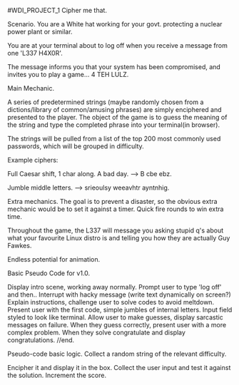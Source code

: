 #WDI_PROJECT_1
Cipher me that.

Scenario.
You are a White hat working for your govt. protecting a nuclear power plant or similar.

You are at your terminal about to log off when you receive a message from one 'L337 H4X0R'.

The message informs you that your system has been compromised, and invites you to play a game... 4 TEH LULZ.

Main Mechanic.

A series of predetermined strings (maybe randomly chosen from a dictions/library of common/amusing phrases) are simply enciphered and presented to the player. The object of the game is to guess the meaning of the string and type the completed phrase into your terminal(in browser).

The strings will be pulled from a list of the top 200 most commonly used passwords, which will be grouped in difficulty.

Example ciphers:

Full Caesar shift, 1 char along.
A bad day.
--> B cbe ebz.

Jumble middle letters.
--> srieoulsy weeavhtr ayntnhig.



Extra mechanics.
The goal is to prevent a disaster, so the obvious extra mechanic would be to set it against a timer. Quick fire rounds to win extra time.

Throughout the game, the L337 will message you asking stupid q's about what your favourite Linux distro is and telling you how they are actually Guy Fawkes.

Endless potential for animation.


Basic Pseudo Code for v1.0.

Display intro scene, working away normally. Prompt user to type 'log off' and then..
Interrupt with hacky message (write text dynamically on screen?)
Explain instructions, challenge user to solve codes to avoid meltdown.
Present user with the first code, simple jumbles of internal letters. Input field styled to look like terminal.
Allow user to make guesses, display sarcastic messages on failure.
When they guess correctly, present user with a more complex problem. When they solve congratulate and display congratulations.
//end.

Pseudo-code basic logic.
Collect a random string of the relevant difficulty.



Encipher it and display it in the box.
Collect the user input and test it against the solution.
Increment the score.
